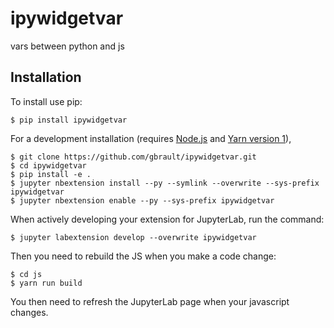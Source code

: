 ipywidgetvar
===============================

vars between python and js

Installation
------------

To install use pip:

    $ pip install ipywidgetvar

For a development installation (requires [Node.js](https://nodejs.org) and [Yarn version 1](https://classic.yarnpkg.com/)),

    $ git clone https://github.com/gbrault/ipywidgetvar.git
    $ cd ipywidgetvar
    $ pip install -e .
    $ jupyter nbextension install --py --symlink --overwrite --sys-prefix ipywidgetvar
    $ jupyter nbextension enable --py --sys-prefix ipywidgetvar

When actively developing your extension for JupyterLab, run the command:

    $ jupyter labextension develop --overwrite ipywidgetvar

Then you need to rebuild the JS when you make a code change:

    $ cd js
    $ yarn run build

You then need to refresh the JupyterLab page when your javascript changes.
